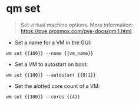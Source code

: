 # qm set

> Set virtual machine options.
> More information: <https://pve.proxmox.com/pve-docs/qm.1.html>.

- Set a name for a VM in the GUI:

`wm set {{100}} --name {{vm_name}}`

- Set a VM to autostart on boot:

`wm set {{100}} --autostart {{0|1}}`

- Set the alotted core count of a VM:

`wm set {{100}} --cores {{4}}`
